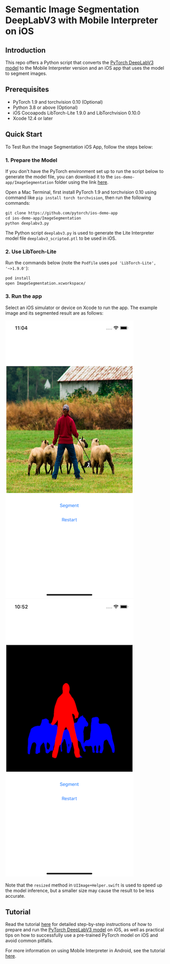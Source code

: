 # Semantic Image Segmentation DeepLabV3 with Mobile Interpreter on iOS

## Introduction

This repo offers a Python script that converts the [PyTorch DeepLabV3 model](https://pytorch.org/hub/pytorch_vision_deeplabv3_resnet101) to the Mobile Interpreter version and an iOS app that uses the model to segment images.

## Prerequisites

* PyTorch 1.9 and torchvision 0.10 (Optional)
* Python 3.8 or above (Optional)
* iOS Cocoapods LibTorch-Lite 1.9.0 and LibTorchvision 0.10.0
* Xcode 12.4 or later

## Quick Start

To Test Run the Image Segmentation iOS App, follow the steps below:

### 1. Prepare the Model

If you don't have the PyTorch environment set up to run the script below to generate the model file, you can download it to the `ios-demo-app/ImageSegmentation` folder using the link [here](https://pytorch-mobile-demo-apps.s3.us-east-2.amazonaws.com/deeplabv3_scripted.ptl).

Open a Mac Terminal, first install PyTorch 1.9 and torchvision 0.10 using command like `pip install torch torchvision`, then run the following commands:

```
git clone https://github.com/pytorch/ios-demo-app
cd ios-demo-app/ImageSegmentation
python deeplabv3.py
```

The Python script `deeplabv3.py` is used to generate the Lite Interpreter model file `deeplabv3_scripted.ptl` to be used in iOS.

### 2. Use LibTorch-Lite

Run the commands below (note the `Podfile` uses `pod 'LibTorch-Lite', '~>1.9.0'`):

```
pod install
open ImageSegmentation.xcworkspace/
```

### 3. Run the app
Select an iOS simulator or device on Xcode to run the app. The example image and its segmented result are as follows:

![](screenshot1.png)
![](screenshot2.png)

Note that the `resized` method in `UIImage+Helper.swift` is used to speed up the model inference, but a smaller size may cause the result to be less accurate.

## Tutorial

Read the tutorial [here](https://pytorch.org/tutorials/beginner/deeplabv3_on_ios.html) for detailed step-by-step instructions of how to prepare and run the [PyTorch DeepLabV3 model](https://pytorch.org/hub/pytorch_vision_deeplabv3_resnet101) on iOS, as well as practical tips on how to successfully use a pre-trained PyTorch model on iOS and avoid common pitfalls.

For more information on using Mobile Interpreter in Android, see the tutorial [here](https://pytorch.org/tutorials/recipes/mobile_interpreter.html).
